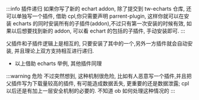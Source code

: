 :::info 插件递归
如果你写了新的 echart addon, 除了提交到 tw-echarts 仓库, 还可以单独写一个插件, 借助 cpl,你只需要声明 parrent-plugin, 这样你就可以在安装 echarts 的同时安装所有的子插件(addon),不过只有第一次安装的时候有效, 如果以后想要找到新的 addon, 可以看 echart 的包括的子插件, 手动安装即可.
:::

父插件和子插件逻辑上是相互的, 只要安装了其中的一个,另外一方插件就会自动安装, 并且理论上双方支持相互进行递归. 

* 以上借助 echarts 举例, 其他插件同理

:::warning 危险
不过突然想到, 这种机制很危险, 比如有人恶意写一个插件,并且把父插件写为下载量较高的插件, 有可能造成数据丢失, 更重要的还是数据泄露; cpl 以后还是有加上一层安全机制的必要的. 不知道 ob 如何处理这种情况的
:::